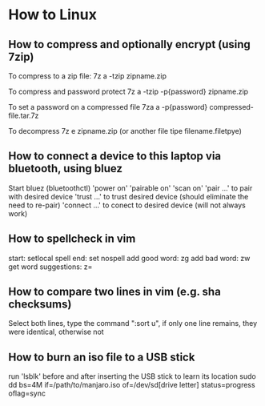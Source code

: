 # How to Linux

## How to compress and optionally encrypt (using 7zip)
To compress to a zip file:
7z a -tzip zipname.zip <files to compress>

To compress and password protect
7z a -tzip -p{password} zipname.zip <files to compress>

To set a password on a compressed file
7za a -p{password} compressed-file.tar.7z

To decompress
7z e zipname.zip (or another file tipe filename.filetpye)


## How to connect a device to this laptop via bluetooth, using bluez
Start bluez (bluetoothctl)
'power on'
'pairable on'
'scan on'
'pair ...' to pair with desired device
'trust ...' to trust desired device (should eliminate the need to re-pair)
'connect ...' to conect to desired device (will not always work)


## How to spellcheck in vim
start: setlocal spell
end: set nospell
add good word: zg
add bad word: zw
get word suggestions: z=

## How to compare two lines in vim (e.g. sha checksums)
Select both lines, type the command ":sort u", if only one line remains, they were identical, otherwise not

## How to burn an iso file to a USB stick
run 'lsblk' before and after inserting the USB stick to learn its location
sudo dd bs=4M if=/path/to/manjaro.iso of=/dev/sd[drive letter] status=progress oflag=sync
